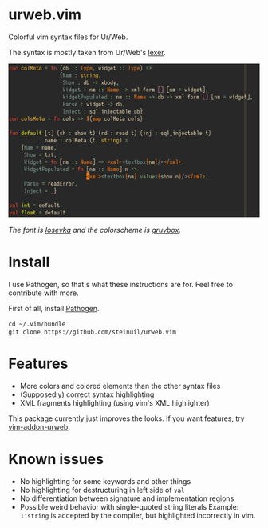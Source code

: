 # urweb.vim
Colorful vim syntax files for Ur/Web.

The syntax is mostly taken from Ur/Web's [lexer](https://github.com/urweb/urweb/blob/master/src/urweb.lex).

![screenshot of an Ur/Web file open in vim](https://github.com/steinuil/urweb.vim/raw/master/screenshot.png/)

*The font is [Iosevka](https://github.com/be5invis/iosevka) and the colorscheme is [gruvbox](https://github.com/morhetz/gruvbox).*

# Install
I use Pathogen, so that's what these instructions are for. Feel free to contribute with more.

First of all, install [Pathogen](https://github.com/tpope/vim-pathogen).

```
cd ~/.vim/bundle
git clone https://github.com/steinuil/urweb.vim
```

# Features
* More colors and colored elements than the other syntax files
* (Supposedly) correct syntax highlighting
* XML fragments highlighting (using vim's XML highlighter)

This package currently just improves the looks. If you want features, try [vim-addon-urweb](https://github.com/MarcWeber/vim-addon-urweb).

# Known issues
* No highlighting for some keywords and other things
* No highlighting for destructuring in left side of `val`
* No differentiation between signature and implementation regions
* Possible weird behavior with single-quoted string literals
Example: ` 1'string ` is accepted by the compiler, but highlighted incorrectly in vim.
